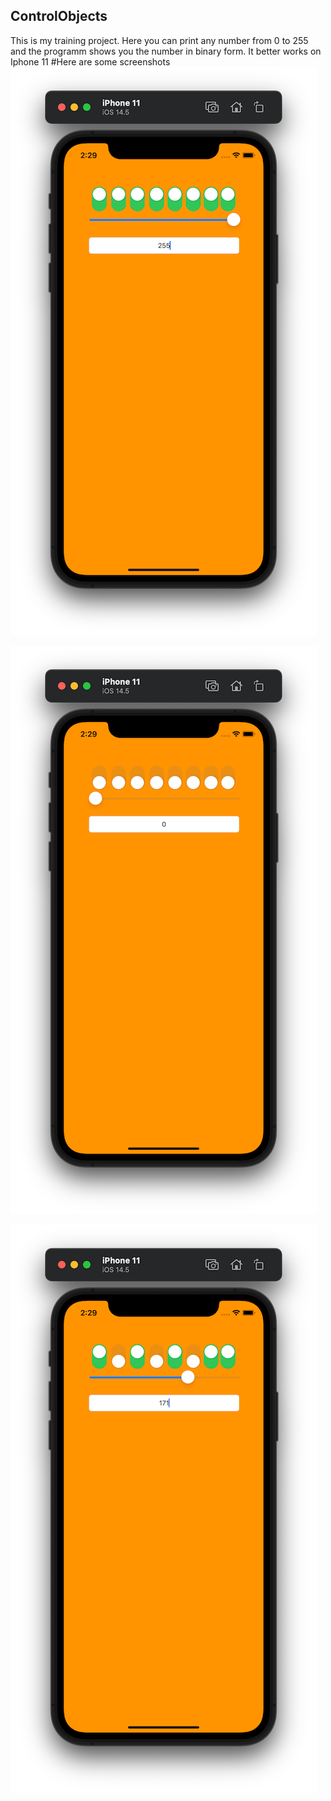 ## ControlObjects
This is my training project. Here you can print any number from 0 to 255 and the programm shows you the number in binary form. It better works on Iphone 11
#Here are some screenshots
![Screenshot #1](https://github.com/matildaz/ControlObjects/blob/main/Screenshots/ScreenView1.png)

![Screenshot #2](https://github.com/matildaz/ControlObjects/blob/main/Screenshots/ScreenView2.png)

![Screenshot #3](https://github.com/matildaz/ControlObjects/blob/main/Screenshots/ScreenView3.png)
